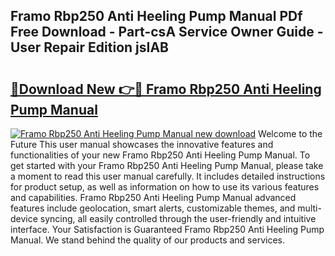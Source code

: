 ## Framo Rbp250 Anti Heeling Pump Manual PDf Free Download - Part-csA Service Owner Guide - User Repair Edition jsIAB

# <h2><a href="http://bc84193.oget.top/?id=Framo+Rbp250+Anti+Heeling+Pump+Manual">🔗Download New 👉🔴 Framo Rbp250 Anti Heeling Pump Manual</a></h2>

[![Framo Rbp250 Anti Heeling Pump Manual new download](https://i.imgur.com/5g1atiW.png)](http://bc84193.oget.top/?id=Framo+Rbp250+Anti+Heeling+Pump+Manual)
Welcome to the Future This user manual showcases the innovative features and functionalities of your new Framo Rbp250 Anti Heeling Pump Manual. To get started with your Framo Rbp250 Anti Heeling Pump Manual, please take a moment to read this user manual carefully. It includes detailed instructions for product setup, as well as information on how to use its various features and capabilities. Framo Rbp250 Anti Heeling Pump Manual advanced features include geolocation, smart alerts, customizable themes, and multi-device syncing, all easily controlled through the user-friendly and intuitive interface. Your Satisfaction is Guaranteed Framo Rbp250 Anti Heeling Pump Manual. We stand behind the quality of our products and services.
